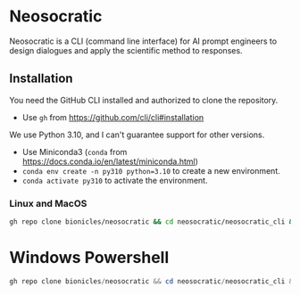 # Neosocratic

Neosocratic is a CLI (command line interface) for AI prompt engineers to design dialogues and apply the scientific method to responses.

## Installation

You need the GitHub CLI installed and authorized to clone the repository.
- Use `gh` from https://github.com/cli/cli#installation

We use Python 3.10, and I can't guarantee support for other versions.
- Use Miniconda3 (`conda` from https://docs.conda.io/en/latest/miniconda.html)
- `conda env create -n py310 python=3.10` to create a new environment.
- `conda activate py310` to activate the environment.

### Linux and MacOS
```sh
gh repo clone bionicles/neosocratic && cd neosocratic/neosocratic_cli && make cli
```

# Windows Powershell
```ps1
gh repo clone bionicles/neosocratic && cd neosocratic/neosocratic_cli && pip install -e .
```